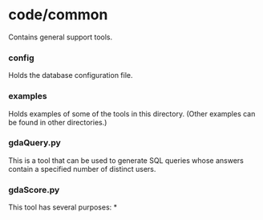 # code/common

Contains general support tools.

### config

Holds the database configuration file.

### examples

Holds examples of some of the tools in this directory. (Other examples can be found in other directories.)

### gdaQuery.py

This is a tool that can be used to generate SQL queries whose answers contain a specified number of distinct users.

### gdaScore.py

This tool has several purposes:
* 
